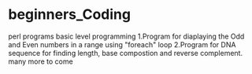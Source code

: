 # beginners_Coding
perl programs basic level programming
1.Program for diaplaying the Odd and Even numbers in a range using "foreach" loop
2.Program for DNA sequence for finding length, base compostion and reverse complement.
many more to come
